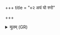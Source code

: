 +++
title = "०२ अयं यो रुरो"

+++
<details><summary>मूलम् (GR)</summary>

अयं यो रुरो अभिशोचयिष्णुर्  
विश्वा रूपाणि हरिता कृणोति ।  
तस्मै ते ऽरुणाय बभ्रवे तपुर्  
मघाय नमो ऽस्तु तक्मने ॥
</details>